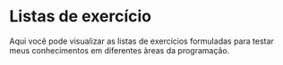 # <siv align="center">Listas de exercício</div>

Aqui você pode visualizar as listas de exercícios formuladas para testar meus conhecimentos em diferentes àreas da programação.